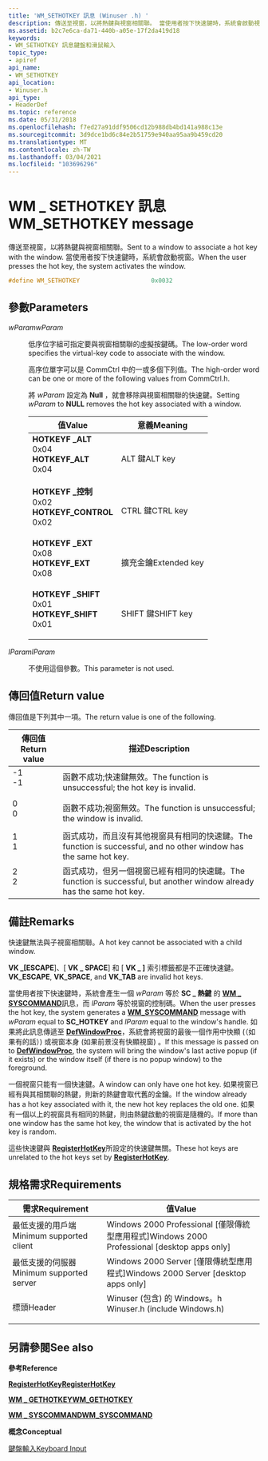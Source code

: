 ```yaml
---
title: 'WM_SETHOTKEY 訊息 (Winuser .h) '
description: 傳送至視窗，以將熱鍵與視窗相關聯。 當使用者按下快速鍵時，系統會啟動視窗。
ms.assetid: b2c7e6ca-da71-440b-a05e-17f2da419d18
keywords:
- WM_SETHOTKEY 訊息鍵盤和滑鼠輸入
topic_type:
- apiref
api_name:
- WM_SETHOTKEY
api_location:
- Winuser.h
api_type:
- HeaderDef
ms.topic: reference
ms.date: 05/31/2018
ms.openlocfilehash: f7ed27a91ddf9506cd12b988db4bd141a988c13e
ms.sourcegitcommit: 3d9dce1bd6c84e2b51759e940aa95aa9b459cd20
ms.translationtype: MT
ms.contentlocale: zh-TW
ms.lasthandoff: 03/04/2021
ms.locfileid: "103696296"
---
```

# <a name="wm_sethotkey-message"></a><span data-ttu-id="103ab-105">WM \_ SETHOTKEY 訊息</span><span class="sxs-lookup"><span data-stu-id="103ab-105">WM\_SETHOTKEY message</span></span>

<span data-ttu-id="103ab-106">傳送至視窗，以將熱鍵與視窗相關聯。</span><span class="sxs-lookup"><span data-stu-id="103ab-106">Sent to a window to associate a hot key with the window.</span></span> <span data-ttu-id="103ab-107">當使用者按下快速鍵時，系統會啟動視窗。</span><span class="sxs-lookup"><span data-stu-id="103ab-107">When the user presses the hot key, the system activates the window.</span></span>


```C++
#define WM_SETHOTKEY                    0x0032
```



## <a name="parameters"></a><span data-ttu-id="103ab-108">參數</span><span class="sxs-lookup"><span data-stu-id="103ab-108">Parameters</span></span>

<dl> <dt>

<span data-ttu-id="103ab-109">*wParam*</span><span class="sxs-lookup"><span data-stu-id="103ab-109">*wParam*</span></span> 
</dt> <dd>

<span data-ttu-id="103ab-110">低序位字組可指定要與視窗相關聯的虛擬按鍵碼。</span><span class="sxs-lookup"><span data-stu-id="103ab-110">The low-order word specifies the virtual-key code to associate with the window.</span></span>

<span data-ttu-id="103ab-111">高序位單字可以是 CommCtrl 中的一或多個下列值。</span><span class="sxs-lookup"><span data-stu-id="103ab-111">The high-order word can be one or more of the following values from CommCtrl.h.</span></span>

<span data-ttu-id="103ab-112">將 *wParam* 設定為 **Null** ，就會移除與視窗相關聯的快速鍵。</span><span class="sxs-lookup"><span data-stu-id="103ab-112">Setting *wParam* to **NULL** removes the hot key associated with a window.</span></span>



| <span data-ttu-id="103ab-113">值</span><span class="sxs-lookup"><span data-stu-id="103ab-113">Value</span></span>                                                                                                                                                                                                                         | <span data-ttu-id="103ab-114">意義</span><span class="sxs-lookup"><span data-stu-id="103ab-114">Meaning</span></span>                 |
|-------------------------------------------------------------------------------------------------------------------------------------------------------------------------------------------------------------------------------|-------------------------|
| <span id="HOTKEYF_ALT"></span><span id="hotkeyf_alt"></span><dl> <span data-ttu-id="103ab-115"><dt>**HOTKEYF \_ALT**</dt> <dt>0x04</dt></span><span class="sxs-lookup"><span data-stu-id="103ab-115"><dt>**HOTKEYF\_ALT**</dt> <dt>0x04</dt></span></span> </dl>             | <span data-ttu-id="103ab-116">ALT 鍵</span><span class="sxs-lookup"><span data-stu-id="103ab-116">ALT key</span></span><br/>      |
| <span id="HOTKEYF_CONTROL"></span><span id="hotkeyf_control"></span><dl> <span data-ttu-id="103ab-117"><dt>**HOTKEYF \_控制**</dt> <dt>0x02</dt></span><span class="sxs-lookup"><span data-stu-id="103ab-117"><dt>**HOTKEYF\_CONTROL**</dt> <dt>0x02</dt></span></span> </dl> | <span data-ttu-id="103ab-118">CTRL 鍵</span><span class="sxs-lookup"><span data-stu-id="103ab-118">CTRL key</span></span><br/>     |
| <span id="HOTKEYF_EXT"></span><span id="hotkeyf_ext"></span><dl> <span data-ttu-id="103ab-119"><dt>**HOTKEYF \_EXT**</dt> <dt>0x08</dt></span><span class="sxs-lookup"><span data-stu-id="103ab-119"><dt>**HOTKEYF\_EXT**</dt> <dt>0x08</dt></span></span> </dl>             | <span data-ttu-id="103ab-120">擴充金鑰</span><span class="sxs-lookup"><span data-stu-id="103ab-120">Extended key</span></span><br/> |
| <span id="HOTKEYF_SHIFT"></span><span id="hotkeyf_shift"></span><dl> <span data-ttu-id="103ab-121"><dt>**HOTKEYF \_SHIFT**</dt> <dt>0x01</dt></span><span class="sxs-lookup"><span data-stu-id="103ab-121"><dt>**HOTKEYF\_SHIFT**</dt> <dt>0x01</dt></span></span> </dl>       | <span data-ttu-id="103ab-122">SHIFT 鍵</span><span class="sxs-lookup"><span data-stu-id="103ab-122">SHIFT key</span></span><br/>    |



 

</dd> <dt>

<span data-ttu-id="103ab-123">*lParam*</span><span class="sxs-lookup"><span data-stu-id="103ab-123">*lParam*</span></span> 
</dt> <dd>

<span data-ttu-id="103ab-124">不使用這個參數。</span><span class="sxs-lookup"><span data-stu-id="103ab-124">This parameter is not used.</span></span>

</dd> </dl>

## <a name="return-value"></a><span data-ttu-id="103ab-125">傳回值</span><span class="sxs-lookup"><span data-stu-id="103ab-125">Return value</span></span>

<span data-ttu-id="103ab-126">傳回值是下列其中一項。</span><span class="sxs-lookup"><span data-stu-id="103ab-126">The return value is one of the following.</span></span>



| <span data-ttu-id="103ab-127">傳回值</span><span class="sxs-lookup"><span data-stu-id="103ab-127">Return value</span></span>                                                                  | <span data-ttu-id="103ab-128">描述</span><span class="sxs-lookup"><span data-stu-id="103ab-128">Description</span></span>                                                                             |
|-------------------------------------------------------------------------------|-----------------------------------------------------------------------------------------|
| <dl> <span data-ttu-id="103ab-129"><dt>-1</dt></span><span class="sxs-lookup"><span data-stu-id="103ab-129"><dt>-1</dt></span></span> </dl> | <span data-ttu-id="103ab-130">函數不成功;快速鍵無效。</span><span class="sxs-lookup"><span data-stu-id="103ab-130">The function is unsuccessful; the hot key is invalid.</span></span><br/>                        |
| <dl> <span data-ttu-id="103ab-131"><dt>0</dt></span><span class="sxs-lookup"><span data-stu-id="103ab-131"><dt>0</dt></span></span> </dl>  | <span data-ttu-id="103ab-132">函數不成功;視窗無效。</span><span class="sxs-lookup"><span data-stu-id="103ab-132">The function is unsuccessful; the window is invalid.</span></span><br/>                         |
| <dl> <span data-ttu-id="103ab-133"><dt>1</dt></span><span class="sxs-lookup"><span data-stu-id="103ab-133"><dt>1</dt></span></span> </dl>  | <span data-ttu-id="103ab-134">函式成功，而且沒有其他視窗具有相同的快速鍵。</span><span class="sxs-lookup"><span data-stu-id="103ab-134">The function is successful, and no other window has the same hot key.</span></span><br/>        |
| <dl> <span data-ttu-id="103ab-135"><dt>2</dt></span><span class="sxs-lookup"><span data-stu-id="103ab-135"><dt>2</dt></span></span> </dl>  | <span data-ttu-id="103ab-136">函式成功，但另一個視窗已經有相同的快速鍵。</span><span class="sxs-lookup"><span data-stu-id="103ab-136">The function is successful, but another window already has the same hot key.</span></span><br/> |



 

## <a name="remarks"></a><span data-ttu-id="103ab-137">備註</span><span class="sxs-lookup"><span data-stu-id="103ab-137">Remarks</span></span>

<span data-ttu-id="103ab-138">快速鍵無法與子視窗相關聯。</span><span class="sxs-lookup"><span data-stu-id="103ab-138">A hot key cannot be associated with a child window.</span></span>

<span data-ttu-id="103ab-139">**VK \_[ESCAPE**]、[ **VK \_ SPACE**] 和 [ **VK \_ ]** 索引標籤都是不正確快速鍵。</span><span class="sxs-lookup"><span data-stu-id="103ab-139">**VK\_ESCAPE**, **VK\_SPACE**, and **VK\_TAB** are invalid hot keys.</span></span>

<span data-ttu-id="103ab-140">當使用者按下快速鍵時，系統會產生一個 *wParam* 等於 **SC \_ 熱鍵** 的 [**WM \_ SYSCOMMAND**](/windows/desktop/menurc/wm-syscommand)訊息，而 *lParam* 等於視窗的控制碼。</span><span class="sxs-lookup"><span data-stu-id="103ab-140">When the user presses the hot key, the system generates a [**WM\_SYSCOMMAND**](/windows/desktop/menurc/wm-syscommand) message with *wParam* equal to **SC\_HOTKEY** and *lParam* equal to the window's handle.</span></span> <span data-ttu-id="103ab-141">如果將此訊息傳遞至 [**DefWindowProc**](/windows/desktop/api/winuser/nf-winuser-defwindowproca)，系統會將視窗的最後一個作用中快顯 (（如果有的話）) 或視窗本身 (如果前景沒有快顯視窗) 。</span><span class="sxs-lookup"><span data-stu-id="103ab-141">If this message is passed on to [**DefWindowProc**](/windows/desktop/api/winuser/nf-winuser-defwindowproca), the system will bring the window's last active popup (if it exists) or the window itself (if there is no popup window) to the foreground.</span></span>

<span data-ttu-id="103ab-142">一個視窗只能有一個快速鍵。</span><span class="sxs-lookup"><span data-stu-id="103ab-142">A window can only have one hot key.</span></span> <span data-ttu-id="103ab-143">如果視窗已經有與其相關聯的熱鍵，則新的熱鍵會取代舊的金鑰。</span><span class="sxs-lookup"><span data-stu-id="103ab-143">If the window already has a hot key associated with it, the new hot key replaces the old one.</span></span> <span data-ttu-id="103ab-144">如果有一個以上的視窗具有相同的熱鍵，則由熱鍵啟動的視窗是隨機的。</span><span class="sxs-lookup"><span data-stu-id="103ab-144">If more than one window has the same hot key, the window that is activated by the hot key is random.</span></span>

<span data-ttu-id="103ab-145">這些快速鍵與 [**RegisterHotKey**](/windows/win32/api/winuser/nf-winuser-registerhotkey)所設定的快速鍵無關。</span><span class="sxs-lookup"><span data-stu-id="103ab-145">These hot keys are unrelated to the hot keys set by [**RegisterHotKey**](/windows/win32/api/winuser/nf-winuser-registerhotkey).</span></span>

## <a name="requirements"></a><span data-ttu-id="103ab-146">規格需求</span><span class="sxs-lookup"><span data-stu-id="103ab-146">Requirements</span></span>



| <span data-ttu-id="103ab-147">需求</span><span class="sxs-lookup"><span data-stu-id="103ab-147">Requirement</span></span> | <span data-ttu-id="103ab-148">值</span><span class="sxs-lookup"><span data-stu-id="103ab-148">Value</span></span> |
|-------------------------------------|----------------------------------------------------------------------------------------------------------|
| <span data-ttu-id="103ab-149">最低支援的用戶端</span><span class="sxs-lookup"><span data-stu-id="103ab-149">Minimum supported client</span></span><br/> | <span data-ttu-id="103ab-150">Windows 2000 Professional \[僅限傳統型應用程式\]</span><span class="sxs-lookup"><span data-stu-id="103ab-150">Windows 2000 Professional \[desktop apps only\]</span></span><br/>                                               |
| <span data-ttu-id="103ab-151">最低支援的伺服器</span><span class="sxs-lookup"><span data-stu-id="103ab-151">Minimum supported server</span></span><br/> | <span data-ttu-id="103ab-152">Windows 2000 Server \[僅限傳統型應用程式\]</span><span class="sxs-lookup"><span data-stu-id="103ab-152">Windows 2000 Server \[desktop apps only\]</span></span><br/>                                                     |
| <span data-ttu-id="103ab-153">標頭</span><span class="sxs-lookup"><span data-stu-id="103ab-153">Header</span></span><br/>                   | <dl> <span data-ttu-id="103ab-154"><dt>Winuser (包含) 的 Windows。h </dt></span><span class="sxs-lookup"><span data-stu-id="103ab-154"><dt>Winuser.h (include Windows.h)</dt></span></span> </dl> |



## <a name="see-also"></a><span data-ttu-id="103ab-155">另請參閱</span><span class="sxs-lookup"><span data-stu-id="103ab-155">See also</span></span>

<dl> <dt>

<span data-ttu-id="103ab-156">**參考**</span><span class="sxs-lookup"><span data-stu-id="103ab-156">**Reference**</span></span>
</dt> <dt>

[<span data-ttu-id="103ab-157">**RegisterHotKey**</span><span class="sxs-lookup"><span data-stu-id="103ab-157">**RegisterHotKey**</span></span>](/windows/win32/api/winuser/nf-winuser-registerhotkey)
</dt> <dt>

[<span data-ttu-id="103ab-158">**WM \_ GETHOTKEY**</span><span class="sxs-lookup"><span data-stu-id="103ab-158">**WM\_GETHOTKEY**</span></span>](wm-gethotkey.md)
</dt> <dt>

[<span data-ttu-id="103ab-159">**WM \_ SYSCOMMAND**</span><span class="sxs-lookup"><span data-stu-id="103ab-159">**WM\_SYSCOMMAND**</span></span>](/windows/desktop/menurc/wm-syscommand)
</dt> <dt>

<span data-ttu-id="103ab-160">**概念**</span><span class="sxs-lookup"><span data-stu-id="103ab-160">**Conceptual**</span></span>
</dt> <dt>

[<span data-ttu-id="103ab-161">鍵盤輸入</span><span class="sxs-lookup"><span data-stu-id="103ab-161">Keyboard Input</span></span>](keyboard-input.md)
</dt> </dl>

 


